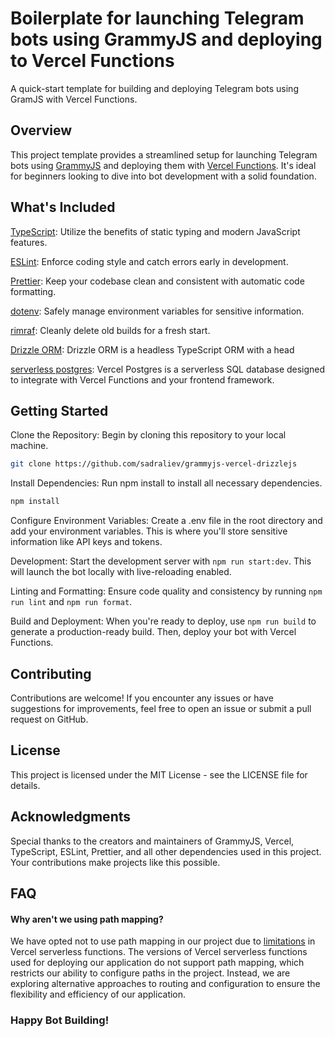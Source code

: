 
# Boilerplate for launching Telegram bots using GrammyJS and deploying to Vercel Functions

A quick-start template for building and deploying Telegram bots using GramJS with Vercel Functions.

## Overview

This project template provides a streamlined setup for launching Telegram bots using [GrammyJS](https://grammy.dev/) and deploying them with [Vercel Functions](https://vercel.com/docs/functions). It's ideal for beginners looking to dive into bot development with a solid foundation.

## What's Included

[TypeScript](https://www.typescriptlang.org/): Utilize the benefits of static typing and modern JavaScript features.

[ESLint](https://eslint.org/): Enforce coding style and catch errors early in development.

[Prettier](https://prettier.io/): Keep your codebase clean and consistent with automatic code formatting.

[dotenv](https://www.npmjs.com/package/dotenv): Safely manage environment variables for sensitive information.

[rimraf](https://www.npmjs.com/package/rimraf): Cleanly delete old builds for a fresh start.

[Drizzle ORM](https://orm.drizzle.team/docs/overview): Drizzle ORM is a headless TypeScript ORM with a head

[serverless postgres](https://vercel.com/docs/storage/vercel-postgres): Vercel Postgres is a serverless SQL database designed to integrate with Vercel Functions and your frontend framework.

## Getting Started

Clone the Repository: Begin by cloning this repository to your local machine.
```sh
git clone https://github.com/sadraliev/grammyjs-vercel-drizzlejs
```
Install Dependencies: Run npm install to install all necessary dependencies.
```sh
npm install
```
Configure Environment Variables: Create a .env file in the root directory and add your environment variables. This is where you'll store sensitive information like API keys and tokens.

Development: Start the development server with `npm run start:dev`. This will launch the bot locally with live-reloading enabled.

Linting and Formatting: Ensure code quality and consistency by running `npm run lint` and `npm run format`.

Build and Deployment: When you're ready to deploy, use `npm run build` to generate a production-ready build. Then, deploy your bot with Vercel Functions.

## Contributing

Contributions are welcome! If you encounter any issues or have suggestions for improvements, feel free to open an issue or submit a pull request on GitHub.

## License

This project is licensed under the MIT License - see the LICENSE file for details.

## Acknowledgments

Special thanks to the creators and maintainers of GrammyJS, Vercel, TypeScript, ESLint, Prettier, and all other dependencies used in this project. Your contributions make projects like this possible.

## FAQ

#### Why aren't we using path mapping?

We have opted not to use path mapping in our project due to [limitations](https://vercel.com/docs/functions/runtimes/node-js#using-typescript-with-the-node.js-runtime) in Vercel serverless functions. The versions of Vercel serverless functions used for deploying our application do not support path mapping, which restricts our ability to configure paths in the project. Instead, we are exploring alternative approaches to routing and configuration to ensure the flexibility and efficiency of our application.

### Happy Bot Building!